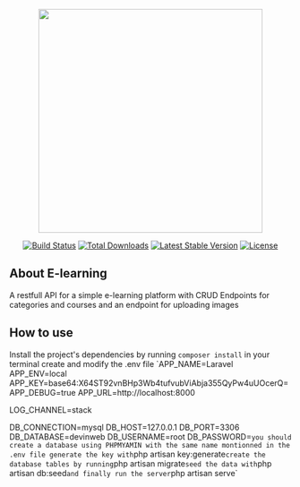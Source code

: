 <p align="center"><img src="https://res.cloudinary.com/dtfbvvkyp/image/upload/v1566331377/laravel-logolockup-cmyk-red.svg" width="400"></p>

<p align="center">
<a href="https://travis-ci.org/laravel/framework"><img src="https://travis-ci.org/laravel/framework.svg" alt="Build Status"></a>
<a href="https://packagist.org/packages/laravel/framework"><img src="https://poser.pugx.org/laravel/framework/d/total.svg" alt="Total Downloads"></a>
<a href="https://packagist.org/packages/laravel/framework"><img src="https://poser.pugx.org/laravel/framework/v/stable.svg" alt="Latest Stable Version"></a>
<a href="https://packagist.org/packages/laravel/framework"><img src="https://poser.pugx.org/laravel/framework/license.svg" alt="License"></a>
</p>

## About E-learning

A restfull API for a simple e-learning platform with CRUD Endpoints for categories and courses and an endpoint for uploading images

## How to use

Install the project's dependencies by running `composer install` in your terminal
create and modify the .env file 
`APP_NAME=Laravel
APP_ENV=local
APP_KEY=base64:X64ST92vnBHp3Wb4tufvubViAbja355QyPw4uUOcerQ=
APP_DEBUG=true
APP_URL=http://localhost:8000

LOG_CHANNEL=stack

DB_CONNECTION=mysql
DB_HOST=127.0.0.1
DB_PORT=3306
DB_DATABASE=devinweb
DB_USERNAME=root
DB_PASSWORD=`
you should create a database using PHPMYAMIN with the same name montionned in the .env file
generate the key with `php artisan key:generate`
create the database tables by running `php artisan migrate`
seed the data with `php artisan db:seed`
and finally run the server `php artisan serve`




